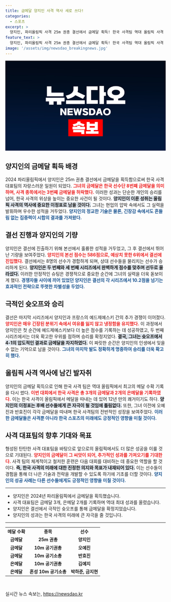```yaml
---
title: 금메달 양지인 사격 역사 새로 쓰다!
categories:
  - 스포츠
excerpt: >
  양지인, 파리올림픽 사격 25m 권총 결선에서 금메달 획득! 한국 사격팀 역대 올림픽 사격 종목 최다 메달 기록 달성! 클릭해 더 많은 정보를 확인하세요! 🥇🇰🇷
feature_text: >
  양지인, 파리올림픽 사격 25m 권총 결선에서 금메달 획득! 한국 사격팀 역대 올림픽 사격 종목 최다 메달 기록 달성! 클릭해 더 많은 정보를 확인하세요! 🥇🇰🇷
image: '/assets/img/newsdao_breakingnews.jpg'
---
```


<p><img src="/assets/img/newsdao_breakingnews.jpg" alt="firstkoreanews 속보" /></p>

<h2 data-ke-size="size26">양지인의 금메달 획득 배경</h2>

<p data-ke-size="size16">2024 파리올림픽에서 양지인은 25m 권총 결선에서 금메달을 획득함으로써 한국 사격 대표팀의 자랑스러운 일원이 되었다. <b><span style="color: #ee2323;">그녀의 금메달은 한국 선수단 8번째 금메달을 의미하며, 사격 종목에서는 3번째 금메달을 허락했다.</span></b> 이러한 성과는 단순한 개인의 승리를 넘어, 한국 사격의 위상을 높이는 중요한 사건이 될 것이다. <b><span style="background-color: #21538527;">양지인이 이룬 성취는 올림픽 사격의 역사에 중요한 이정표로 남을 것이다.</span></b> 그녀는 현업의 압박 속에서도 그 실력을 발휘하며 우수한 성적을 거두었다. <b><span style="color: #1a5490;">양지인의 정교한 기술은 물론, 긴장감 속에서도 흔들림 없는 집중력이 시합의 결과를 가져왔다.</span></b></p>

<h2 data-ke-size="size26">결선 진행과 양지인의 기량</h2>

<p data-ke-size="size16">양지인은 결선에 진출하기 위해 본선에서 훌륭한 성적을 거두었고, 그 후 결선에서 뛰어난 기량을 보여주었다. <b><span style="color: #ee2323;">양지인의 본선 점수는 586점으로, 예상치 못한 6위에서 결선에 진입했다.</span></b> 결선에서는 8명의 선수가 경합하게 되며, 상대 선수들을 물리치는 선수가 승리하게 된다. <b><span style="background-color: #21538527;">양지인은 두 번째와 세 번째 시리즈에서 완벽하게 점수를 맞추며 선두로 올라섰다.</span></b> 이러한 안정적인 슈팅은 경쟁적으로 중요한 순간에 그녀의 실력을 더욱 돋보이게 했다. <b><span style="color: #1a5490;">경쟁자들 사이에 끼어 있었던 양지인은 결선의 각 시리즈에서 10.2점을 넘기는 효과적인 전략으로 뚜렷한 차별성을 두었다.</span></b></p>

<h2 data-ke-size="size26">극적인 슛오프와 승리</h2>

<p data-ke-size="size16">결선은 마지막 시리즈에서 양지인과 프랑스의 예드제예스키 간의 추가 경쟁이 이어졌다. <b><span style="color: #ee2323;">양지인은 매우 긴장된 분위기 속에서 여유를 잃지 않고 냉정함을 유지했다.</span></b> 이 과정에서 양지인은 첫 순간에 예드제예스키보다 더 높은 점수를 기록하는 데 성공하였고, 두 번째 시리즈에서는 더욱 확고한 우위를 점하며 승리를 확정지었다. <b><span style="background-color: #21538527;">결국, 그녀는 슛오프에서 4-1의 압도적인 결과로 금메달을 차지하였다.</span></b> 이 짜릿한 순간은 양지인의 인생에서 잊을 수 없는 기억으로 남을 것이다. <b><span style="color: #1a5490;">그녀의 마지막 발도 정확하게 명중하여 승리를 더욱 확고히 했다.</span></b></p>

<h2 data-ke-size="size26">올림픽 사격 역사에 남긴 발자취</h2>

<p data-ke-size="size16">양지인의 금메달 획득으로 인해 한국 사격 팀은 역대 올림픽에서 최고의 메달 수확 기록을 다시 썼다. <b><span style="color: #ee2323;">이번 대회에서 한국 사격은 총 3개의 금메달과 2개의 은메달을 기록하였다.</span></b> 이는 한국 사격이 올림픽에서 메달을 따내는 데 있어 12년 만의 쾌거이기도 하다. <b><span style="background-color: #21538527;">양지인의 이정표는 후배 선수들에게 큰 자극이 될 것임에 틀림없다.</span></b> 또한, 그녀 이전에 오예진과 반효진이 각각 금메달을 따내며 한국 사격팀의 전반적인 성장을 보여주었다. <b><span style="color: #1a5490;">이러한 금메달들은 사격뿐 아니라 한국 스포츠의 미래에도 긍정적인 영향을 미칠 것이다.</span></b></p>

<h2 data-ke-size="size26">사격 대표팀의 향후 기대와 목표</h2>

<p data-ke-size="size16">형성된 탄탄한 사격 대표팀을 바탕으로 앞으로의 올림픽에서도 더 많은 성공을 이룰 것으로 기대된다. <b><span style="color: #ee2323;">양지인의 금메달이 그 씨앗이 되어, 추가적인 성과를 가져오기를 기대한다.</span></b> 사격 팀의 체계적이고 철저한 훈련은 다음 대회를 대비하는 데 중요한 역할을 할 것이다. <b><span style="background-color: #21538527;">즉, 한국 사격의 미래에 대한 진정한 의지와 목표가 내재되어 있다.</span></b> 이는 선수들이 경험을 통해 더 나은 기술과 전략을 개발할 수 있도록 하기에 기초를 더할 것이다. <b><span style="color: #1a5490;">양지인의 성공 사례는 다른 선수들에게도 긍정적인 영향을 미칠 것이다.</span></b></p>

<hr />

<ul>
  <li>양지인은 2024년 파리올림픽에서 금메달을 획득했습니다.</li>
  <li>사격 대표팀은 금메달 3개, 은메달 2개를 기록하며 역대 최대 성과를 올렸습니다.</li>
  <li>양지인은 결선에서 극적인 슛오프를 통해 금메달을 확정지었습니다.</li>
  <li>양지인의 성과는 한국 사격의 미래에 큰 자극을 줄 것입니다.</li>
</ul>

<hr />

<table style="width: 100%; border-collapse: collapse;">
  <tr>
    <td style="text-align: center; height: 17px;"><b>메달 수확</b></td>
    <td style="text-align: center; height: 17px;"><b>종목</b></td>
    <td style="text-align: center; height: 17px;"><b>선수</b></td>
  </tr>
  <tr>
    <td style="text-align: center; height: 17px;"><b>금메달</b></td>
    <td style="text-align: center; height: 17px;"><b>25m 권총</b></td>
    <td style="text-align: center; height: 17px;"><b>양지인</b></td>
  </tr>
  <tr>
    <td style="text-align: center; height: 17px;"><b>금메달</b></td>
    <td style="text-align: center; height: 17px;"><b>10m 공기권총</b></td>
    <td style="text-align: center; height: 17px;"><b>오예진</b></td>
  </tr>
  <tr>
    <td style="text-align: center; height: 17px;"><b>금메달</b></td>
    <td style="text-align: center; height: 17px;"><b>10m 공기소총</b></td>
    <td style="text-align: center; height: 17px;"><b>반효진</b></td>
  </tr>
  <tr>
    <td style="text-align: center; height: 17px;"><b>은메달</b></td>
    <td style="text-align: center; height: 17px;"><b>10m 공기권총</b></td>
    <td style="text-align: center; height: 17px;"><b>김예지</b></td>
  </tr>
  <tr>
    <td style="text-align: center; height: 17px;"><b>은메달</b></td>
    <td style="text-align: center; height: 17px;"><b>혼성 10m 공기소총</b></td>
    <td style="text-align: center; height: 17px;"><b>박하준, 금지현</b></td>
  </tr>
</table>

<p data-ke-size="size16">&nbsp;</p>
실시간 뉴스 속보는, <a href="https://newsdao.kr" rel="dofollow">https://newsdao.kr</a>


